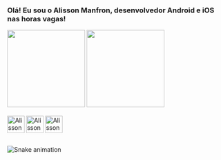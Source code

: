 ### Olá! Eu sou o Alisson Manfron, desenvolvedor Android e iOS nas horas vagas!

<div href="https://github.com/AlissonManfron">
  <img height="180em" src="https://github-readme-stats.vercel.app/api/?username=AlissonManfron&theme=radical&show_icons=true" />
  <img height="180em" src="https://github-readme-stats.vercel.app/api/top-langs/?username=AlissonManfron&layout=compact&langs-count=15&theme=radical" />
</div>


<div style="display: inline_block"><br>
   <img align="center" alt="Alisson-Java" heoght="30" width="40" src="https://cdn.jsdelivr.net/gh/devicons/devicon/icons/java/java-original.svg" />
   <img align="center" alt="Alisson-Java" heoght="30" width="40" src="https://cdn.jsdelivr.net/gh/devicons/devicon/icons/kotlin/kotlin-original.svg" />
   <img align="center" alt="Alisson-Java" heoght="30" width="40" src="https://cdn.jsdelivr.net/gh/devicons/devicon/icons/swift/swift-original.svg" />
  
</div> 

##


<div>
   
</div> 

![Snake animation](https://github.com/AlissonManfron/AlissonManfron/blob/output-contribution-grid-snake.svg)
